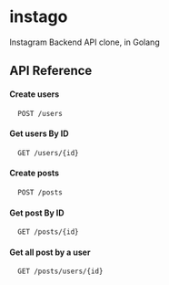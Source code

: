 # instago
Instagram Backend API clone, in Golang

## API Reference

#### Create users 
```http
  POST /users
```

#### Get users By ID 

```http
  GET /users/{id}
```
#### Create posts 

```http
  POST /posts
```
#### Get post By ID 

```http
  GET /posts/{id}
```
#### Get all post by a user

```http
  GET /posts/users/{id}
```

